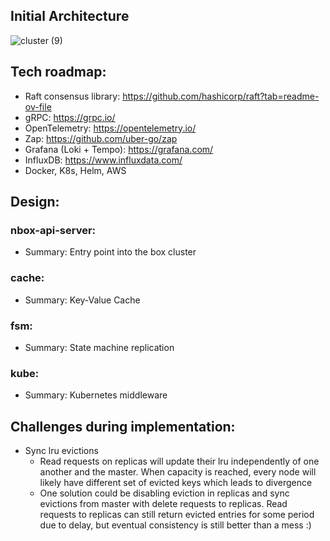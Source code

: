 ## Initial Architecture


![cluster (9)](https://github.com/ph-ngn/nanobox/assets/93941060/6634b5a4-4f7a-4f45-87a5-4513cce8ad63)




## Tech roadmap:
- Raft consensus library: https://github.com/hashicorp/raft?tab=readme-ov-file
- gRPC: https://grpc.io/
- OpenTelemetry: https://opentelemetry.io/
- Zap: https://github.com/uber-go/zap
- Grafana (Loki + Tempo): https://grafana.com/
- InfluxDB: https://www.influxdata.com/
- Docker, K8s, Helm, AWS

## Design:
### nbox-api-server:
-  Summary: Entry point into the box cluster
### cache:
-  Summary: Key-Value Cache
### fsm: 
-  Summary: State machine replication
### kube:
-  Summary: Kubernetes middleware


## Challenges during implementation:
- Sync lru evictions
  + Read requests on replicas will update their lru independently of one another and the master. When capacity is reached, every node will likely have different set of evicted keys which leads to divergence
  + One solution could be disabling eviction in replicas and sync evictions from master with delete requests to replicas. Read requests to replicas can still return evicted entries for some period due to delay, but eventual consistency is still better than a mess :)
